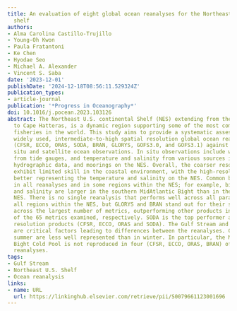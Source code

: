 ```yaml
---
title: An evaluation of eight global ocean reanalyses for the Northeast U.S. Continental
  shelf
authors:
- Alma Carolina Castillo-Trujillo
- Young-Oh Kwon
- Paula Fratantoni
- Ke Chen
- Hyodae Seo
- Michael A. Alexander
- Vincent S. Saba
date: '2023-12-01'
publishDate: '2024-12-18T08:56:11.529324Z'
publication_types:
- article-journal
publication: '*Progress in Oceanography*'
doi: 10.1016/j.pocean.2023.103126
abstract: The Northeast U.S. continental Shelf (NES) extending from the Gulf of Maine
  to Cape Hatteras, is a dynamic region supporting some of the most commercially valuable
  fisheries in the world. This study aims to provide a systematic assessment of eight
  widely used, intermediate-to-high spatial resolution global ocean reanalysis products
  (CFSR, ECCO, ORAS, SODA, BRAN, GLORYS, GOFS3.0, and GOFS3.1) against available in
  situ and satellite ocean observations. In situ observations include water level
  from tide gauges, and temperature and salinity from various sources including shipboard
  hydrographic data, and moorings on the NES. Overall, the coarser resolution products
  exhibit limited skill in the coastal environment, with the high-resolution products
  better representing the temperature and salinity on the NES. Common biases are found
  in all reanalyses and in some regions within the NES; for example, biases in temperature
  and salinity are larger in the southern MidAtlantic Bight than in the rest of the
  NES. There is no single reanalysis that performs well across all parame­ ters in
  all regions within the NES, but GLORYS and BRAN stand out for their superior performance
  across the largest number of metrics, outperforming other products in 22 and 25
  of the 65 metrics examined, respectively. SODA is the top performer among the coarser
  resolution products (CFSR, ECCO, ORAS and SODA). The Gulf Stream and local bathymetry
  are critical factors leading to differences between the reanalyses. Conditions in
  summer are less well represented than in winter. In particular, the Mid-Atlantic
  Bight Cold Pool is not reproduced in four (CFSR, ECCO, ORAS, BRAN) of the eight
  reanalyses.
tags:
- Gulf Stream
- Northeast U.S. Shelf
- Ocean reanalysis
links:
- name: URL
  url: https://linkinghub.elsevier.com/retrieve/pii/S0079661123001696
---
```

